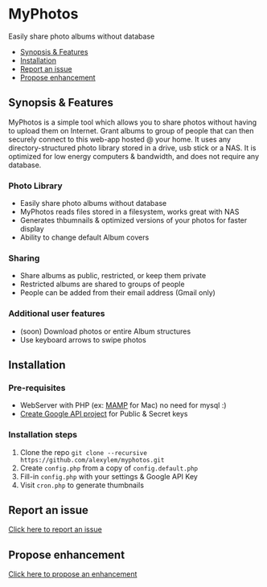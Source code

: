 # MyPhotos
Easily share photo albums without database

* [Synopsis & Features](https://github.com/alexylem/myphotos/blob/master/README.md#synopsis--features)
* [Installation](https://github.com/alexylem/myphotos/blob/master/README.md#installation)
* [Report an issue](https://github.com/alexylem/myphotos/blob/master/README.md#report-an-issue)
* [Propose enhancement](https://github.com/alexylem/myphotos/blob/master/README.md#propose-enhancement)

## Synopsis & Features

MyPhotos is a simple tool which allows you to share photos without having to upload them on Internet.
Grant albums to group of people that can then securely connect to this web-app hosted @ your home.
It uses any directory-structured photo library stored in a drive, usb stick or a NAS.
It is optimized for low energy computers & bandwidth, and does not require any database.

### Photo Library

* Easily share photo albums without database
* MyPhotos reads files stored in a filesystem, works great with NAS
* Generates thbumnails & optimized versions of your photos for faster display
* Ability to change default Album covers

### Sharing

* Share albums as public, restricted, or keep them private
* Restricted albums are shared to groups of people
* People can be added from their email address (Gmail only)

### Additional user features

* (soon) Download photos or entire Album structures
* Use keyboard arrows to swipe photos

## Installation

### Pre-requisites

* WebServer with PHP (ex: [MAMP](http://www.mamp.info) for Mac) no need for mysql :)
* [Create Google API project](http://support.wpsocial.com/support/articles/144223-creating-a-google-project-with-the-google-api-console) for Public & Secret keys

### Installation steps

1. Clone the repo `git clone --recursive https://github.com/alexylem/myphotos.git`
2. Create `config.php` from a copy of `config.default.php`
3. Fill-in `config.php` with your settings & Google API Key
4. Visit `cron.php` to generate thumbnails

## Report an issue

[Click here to report an issue](https://github.com/alexylem/myphotos/issues/new)

## Propose enhancement

[Click here to propose an enhancement](https://github.com/alexylem/myphotos/issues/new)
